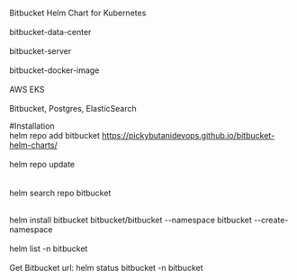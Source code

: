 <meta name="google-site-verification" content="njRQbFZ3zGpqwqbXCXkbZXPxNa0J8pxmPZ3LvFJr-wo" />
<html>
 <body>
<br>Bitbucket Helm Chart for Kubernetes</br>
</body>
<br>bitbucket-data-center</br>
<br>bitbucket-server</br>
<br>bitbucket-docker-image</br>
<br>AWS EKS</br>
<br>Bitbucket, Postgres, ElasticSearch</br>

#Installation
<br>helm repo add bitbucket https://pickybutanidevops.github.io/bitbucket-helm-charts/</br>
<br>helm repo update</br>																					
<br>helm search repo bitbucket</br>																				

<br>helm install bitbucket bitbucket/bitbucket --namespace bitbucket --create-namespace</br>
<br>helm list -n bitbucket</br>
<br>Get Bitbucket url: helm status bitbucket -n bitbucket</br>

</html>

